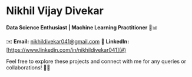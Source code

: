 # Nikhil Vijay Divekar

**Data Science Enthusiast | Machine Learning Practitioner** 🧠📊

✉️ **Email:** [nikhildivekar041@gmail.com](mailto:nikhildivekar041@gmail.com)  🔗 **LinkedIn:** [https://www.linkedin.com/in/nikhildivekar041](#) 


Feel free to explore these projects and connect with me for any queries or collaborations! 💬🔗
